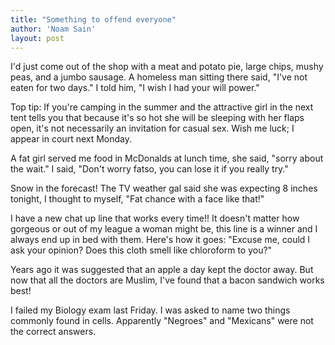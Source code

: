 ```yaml
---
title: "Something to offend everyone"
author: 'Noam Sain'
layout: post
---
```


I'd just come out of the shop with a meat and potato pie, large chips, mushy peas, and a jumbo sausage. A homeless man sitting there said, "I've not eaten for two days." I told him, "I wish I had your will power."  
  
Top tip: If you're camping in the summer and the attractive girl in the next tent tells you that because it's so hot she will be sleeping with her flaps open, it's not necessarily an invitation for casual sex. Wish me luck; I appear in court next Monday.

A fat girl served me food in McDonalds at lunch time, she said, "sorry about the wait." I said, "Don't worry fatso, you can lose it if you really try."

Snow in the forecast! The TV weather gal said she was expecting 8 inches tonight, I thought to myself, "Fat chance with a face like that!"

I have a new chat up line that works every time!! It doesn't matter how gorgeous or out of my league a woman might be, this line is a winner and I always end up in bed with them. Here's how it goes: "Excuse me, could I ask your opinion? Does this cloth smell like chloroform to you?"

Years ago it was suggested that an apple a day kept the doctor away. But now that all the doctors are Muslim, I've found that a bacon sandwich works best!

I failed my Biology exam last Friday. I was asked to name two things commonly found in cells. Apparently "Negroes" and "Mexicans" were not the correct answers.